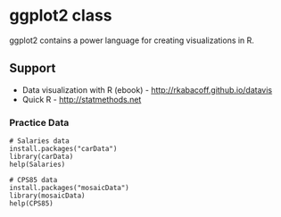 # ggplot2 class

<!-- badges: start -->
<!-- badges: end -->

ggplot2 contains a power language for creating visualizations in R.

## Support

- Data visualization with R (ebook) - http://rkabacoff.github.io/datavis
- Quick R - http://statmethods.net


### Practice Data

```
# Salaries data
install.packages("carData")
library(carData)
help(Salaries)

# CPS85 data
install.packages("mosaicData")
library(mosaicData)
help(CPS85)
```


